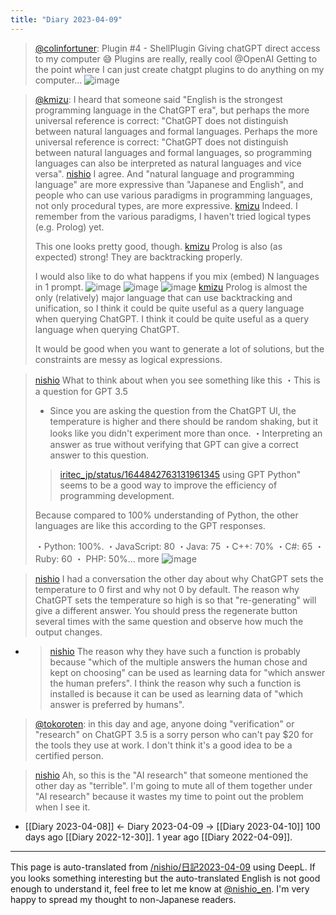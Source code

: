 ```yaml
---
title: "Diary 2023-04-09"
---
```



> [@colinfortuner](https://twitter.com/colinfortuner/status/1644532707249012736?s=20): Plugin #4 - ShellPlugin
> Giving chatGPT direct access to my computer 😅
> Plugins are really, really cool @OpenAI
> Getting to the point where I can just create chatgpt plugins to do anything on my computer...
> ![image](https://pbs.twimg.com/media/FtKNbY8XwAA12F5.jpg)


> [@kmizu](https://twitter.com/kmizu/status/1645015492460179456): I heard that someone said "English is the strongest programming language in the ChatGPT era", but perhaps the more universal reference is correct: "ChatGPT does not distinguish between natural languages and formal languages. Perhaps the more universal reference is correct: "ChatGPT does not distinguish between natural languages and formal languages, so programming languages can also be interpreted as natural languages and vice versa".
> [nishio](https://twitter.com/nishio/status/1645023390087155713) I agree. And "natural language and programming language" are more expressive than "Japanese and English", and people who can use various paradigms in programming languages, not only procedural types, are more expressive.
> [kmizu](https://twitter.com/kmizu/status/1645025726792597505) Indeed. I remember from the various paradigms, I haven't tried logical types (e.g. Prolog) yet.
>
>  This one looks pretty good, though.
> [kmizu](https://twitter.com/kmizu/status/1645036362985533443/photo/1) Prolog is also (as expected) strong! They are backtracking properly.
>
>  I would also like to do what happens if you mix (embed) N languages in 1 prompt.
>  ![image](https://pbs.twimg.com/media/FtRXdYoaAAYTaVN?format=jpg&name=large#.png) ![image](https://pbs.twimg.com/media/FtRXssQaIAEMXK5?format=jpg&name=medium#.png) ![image](https://pbs.twimg.com/media/FtRXv_WaMAAFvFi?format=jpg&name=900x900#.png)
> [kmizu](https://twitter.com/kmizu/status/1645047670711668736) Prolog is almost the only (relatively) major language that can use backtracking and unification, so I think it could be quite useful as a query language when querying ChatGPT. I think it could be quite useful as a query language when querying ChatGPT.
>
>  It would be good when you want to generate a lot of solutions, but the constraints are messy as logical expressions.




> [nishio](https://twitter.com/nishio/status/1644842763131961345) What to think about when you see something like this
>  ・This is a question for GPT 3.5
>  - Since you are asking the question from the ChatGPT UI, the temperature is higher and there should be random shaking, but it looks like you didn't experiment more than once.
>  ・Interpreting an answer as true without verifying that GPT can give a correct answer to this question.
>  >[iritec_jp/status/1644842763131961345](https://twitter.com/iritec_jp/status/1644842763131961345/status/1644842763131961345) using GPT Python" seems to be a good way to improve the efficiency of programming development.
>
>  Because compared to 100% understanding of Python, the other languages are like this according to the GPT responses.
>
>  ・Python: 100%.
>  ・JavaScript: 80
>  ・Java: 75
>  ・C++: 70%
>  ・C#: 65
>  ・Ruby: 60
>  ・ PHP: 50%... more
>  ![image](https://pbs.twimg.com/media/FtOnxisaIAEyKtV?format=jpg&name=large#.png)

> [nishio](https://twitter.com/nishio/status/1644963132933312513) I had a conversation the other day about why ChatGPT sets the temperature to 0 first and why not 0 by default. The reason why ChatGPT sets the temperature so high is so that "re-generating" will give a different answer. You should press the regenerate button several times with the same question and observe how much the output changes.
- > [nishio](https://twitter.com/nishio/status/1644963486014009345) The reason why they have such a function is probably because "which of the multiple answers the human chose and kept on choosing" can be used as learning data for "which answer the human prefers". I think the reason why such a function is installed is because it can be used as learning data of "which answer is preferred by humans".

> [@tokoroten](https://twitter.com/tokoroten/status/1644992042047791105?s=20): in this day and age, anyone doing "verification" or "research" on ChatGPT 3.5 is a sorry person who can't pay $20 for the tools they use at work. I don't think it's a good idea to be a certified person.

> [nishio](https://twitter.com/nishio/status/1644968579547402240) Ah, so this is the "AI research" that someone mentioned the other day as "terrible". I'm going to mute all of them together under "AI research" because it wastes my time to point out the problem when I see it.

- [[Diary 2023-04-08]] ← Diary 2023-04-09 → [[Diary 2023-04-10]]
100 days ago [[Diary 2022-12-30]].
1 year ago [[Diary 2022-04-09]].
---
This page is auto-translated from [/nishio/日記2023-04-09](https://scrapbox.io/nishio/日記2023-04-09) using DeepL. If you looks something interesting but the auto-translated English is not good enough to understand it, feel free to let me know at [@nishio_en](https://twitter.com/nishio_en). I'm very happy to spread my thought to non-Japanese readers.